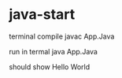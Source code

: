 # java-start


terminal compile 
javac App.Java

run in termal
java App.Java

should show Hello World